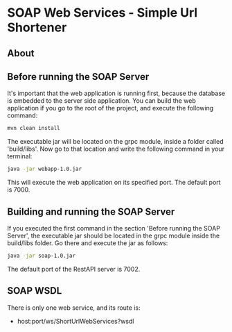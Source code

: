# SOAP Web Services - Simple Url Shortener

## About

## Before running the SOAP Server

It's important that the web application is running first, because the database is embedded
to the server side application. You can build the web application if you go to the
root of the project, and execute the following command:

```sh 
mvn clean install 
```

The executable jar will be located on the grpc module, inside a folder called 'build/libs'. Now go to that location
and write the following command in your terminal:
```sh 
java -jar webapp-1.0.jar
```

This will execute the web application on its specified port. The default port is 7000.


## Building and running the SOAP Server

If you executed the first command in the section 'Before running the SOAP Server', the executable
jar should be located in the grpc module inside the build/libs folder. Go there and execute the jar as follows:

```sh
java -jar soap-1.0.jar
```

The default port of the RestAPI server is 7002.

## SOAP WSDL

There is only one web service, and its route is:
- host:port/ws/ShortUrlWebServices?wsdl